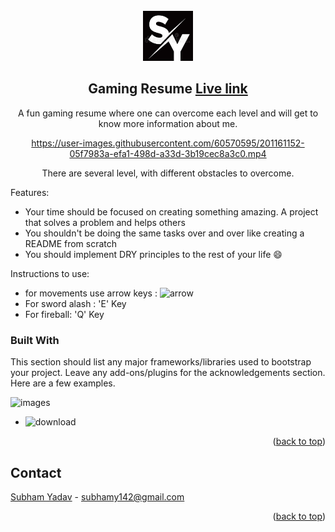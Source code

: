 




<!-- PROJECT 



SHIELDS -->
<!--
*** I'm using markdown "reference style" links for readability.
*** Reference links are enclosed in brackets [ ] instead of parentheses ( ).
*** See the bottom of this document for the declaration of the reference variables
*** for contributors-url, forks-url, etc. This is an optional, concise syntax you may use.
*** https://www.markdownguide.org/basic-syntax/#reference-style-links
-->




<!-- PROJECT LOGO -->
<br />
<div align="center">
  <a  href="https://subham-gaming-resume.netlify.app/" target="_blank">
    <img src="https://github.com/Subham142/Gaming_Resume/blob/master/assets/favicon.jpg" alt="Logo" width="80" height="80">
  </a>
  
## Gaming Resume <a  href="https://subham-gaming-resume.netlify.app/" target="_blank"><b>Live link</b></a>

A fun gaming resume where one can overcome each level and will get to know more information about me.

https://user-images.githubusercontent.com/60570595/201161152-05f7983a-efa1-498d-a33d-3b19cec8a3c0.mp4

There are several level, with different obstacles to overcome. 
</div>

Features:
* Your time should be focused on creating something amazing. A project that solves a problem and helps others
* You shouldn't be doing the same tasks over and over like creating a README from scratch
* You should implement DRY principles to the rest of your life :smile:

 
Instructions to use:
  * for movements use arrow keys : ![arrow](https://user-images.githubusercontent.com/60570595/201399192-31ba155b-7d61-401a-ad2c-e0cfd5b53598.png)
  * For sword alash : 'E' Key
  * For fireball: 'Q' Key





### Built With

This section should list any major frameworks/libraries used to bootstrap your project. Leave any add-ons/plugins for the acknowledgements section. Here are a few examples.

![images](https://user-images.githubusercontent.com/60570595/201168882-bb982499-0cfd-407d-b517-1ffb470d752c.jpg)

* ![download](https://user-images.githubusercontent.com/60570595/201399466-297bf152-4cd6-4073-a1d4-eb41833bdbf3.png)



<p align="right">(<a href="#readme-top">back to top</a>)</p>




<!-- CONTACT -->
## Contact

[Subham Yadav](mailto:subhamy142@gmail.com) - subhamy142@gmail.com



<p align="right">(<a href="#readme-top">back to top</a>)</p>







<!-- MARKDOWN LINKS & IMAGES -->
<!-- https://www.markdownguide.org/basic-syntax/#reference-style-links -->
[contributors-shield]: https://img.shields.io/github/contributors/othneildrew/Best-README-Template.svg?style=for-the-badge
[contributors-url]: https://github.com/othneildrew/Best-README-Template/graphs/contributors
[forks-shield]: https://img.shields.io/github/forks/othneildrew/Best-README-Template.svg?style=for-the-badge
[forks-url]: https://github.com/othneildrew/Best-README-Template/network/members
[stars-shield]: https://img.shields.io/github/stars/othneildrew/Best-README-Template.svg?style=for-the-badge
[stars-url]: https://github.com/othneildrew/Best-README-Template/stargazers
[issues-shield]: https://img.shields.io/github/issues/othneildrew/Best-README-Template.svg?style=for-the-badge
[issues-url]: https://github.com/othneildrew/Best-README-Template/issues
[license-shield]: https://img.shields.io/github/license/othneildrew/Best-README-Template.svg?style=for-the-badge
[license-url]: https://github.com/othneildrew/Best-README-Template/blob/master/LICENSE.txt
[linkedin-shield]: https://img.shields.io/badge/-LinkedIn-black.svg?style=for-the-badge&logo=linkedin&colorB=555
[linkedin-url]: https://linkedin.com/in/othneildrew
[product-screenshot]: images/screenshot.png
[Next.js]: https://img.shields.io/badge/next.js-000000?style=for-the-badge&logo=nextdotjs&logoColor=white
[Next-url]: https://nextjs.org/
[React.js]: https://img.shields.io/badge/React-20232A?style=for-the-badge&logo=react&logoColor=61DAFB
[React-url]: https://reactjs.org/
[Vue.js]: https://img.shields.io/badge/Vue.js-35495E?style=for-the-badge&logo=vuedotjs&logoColor=4FC08D
[Vue-url]: https://vuejs.org/
[Angular.io]: https://img.shields.io/badge/Angular-DD0031?style=for-the-badge&logo=angular&logoColor=white
[Angular-url]: https://angular.io/
[Svelte.dev]: https://img.shields.io/badge/Svelte-4A4A55?style=for-the-badge&logo=svelte&logoColor=FF3E00
[Svelte-url]: https://svelte.dev/
[Laravel.com]: https://img.shields.io/badge/Laravel-FF2D20?style=for-the-badge&logo=laravel&logoColor=white
[Laravel-url]: https://laravel.com
[Bootstrap.com]: https://img.shields.io/badge/Bootstrap-563D7C?style=for-the-badge&logo=bootstrap&logoColor=white
[Bootstrap-url]: https://getbootstrap.com
[JQuery.com]: https://img.shields.io/badge/jQuery-0769AD?style=for-the-badge&logo=jquery&logoColor=white
[JQuery-url]: https://jquery.com 

